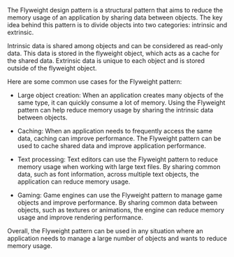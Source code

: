 The Flyweight design pattern is a structural pattern that aims to reduce the memory usage of an application by sharing data between objects. The key idea behind this pattern is to divide objects into two categories: intrinsic and extrinsic.

Intrinsic data is shared among objects and can be considered as read-only data. This data is stored in the flyweight object, which acts as a cache for the shared data. Extrinsic data is unique to each object and is stored outside of the flyweight object.

Here are some common use cases for the Flyweight pattern:

- Large object creation: When an application creates many objects of the same type, it can quickly consume a lot of memory. Using the Flyweight pattern can help reduce memory usage by sharing the intrinsic data between objects.


- Caching: When an application needs to frequently access the same data, caching can improve performance. The Flyweight pattern can be used to cache shared data and improve application performance.


- Text processing: Text editors can use the Flyweight pattern to reduce memory usage when working with large text files. By sharing common data, such as font information, across multiple text objects, the application can reduce memory usage.


- Gaming: Game engines can use the Flyweight pattern to manage game objects and improve performance. By sharing common data between objects, such as textures or animations, the engine can reduce memory usage and improve rendering performance.

Overall, the Flyweight pattern can be used in any situation where an application needs to manage a large number of objects and wants to reduce memory usage.